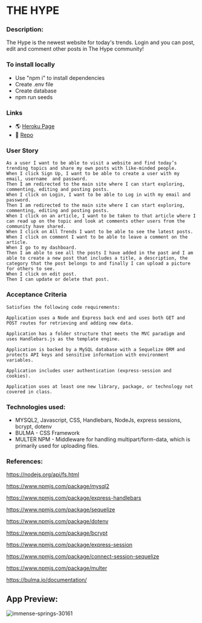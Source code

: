 # THE HYPE

### Description:
The Hype is the newest website for today's trends. Login and you can post, edit and comment other posts in The Hype community!

### To install locally 
- Use "npm i" to install dependencies
- Create .env file
- Create database
- npm run seeds 


### Links

* 🌎 [Heroku Page](https://immense-springs-30161.herokuapp.com/)
* 💾 [Repo](https://github.com/BMArsenault/proj-02-TheHype)

### User Story

```
As a user I want to be able to visit a website and find today’s trending topics and share my own posts with like-minded people.
When I click Sign Up, I want to be able to create a user with my email, username  and password.
Then I am redirected to the main site where I can start exploring, commenting, editing and posting posts.
When I click on Login, I want to be able to Log in with my email and password.
Then I am redirected to the main site where I can start exploring, commenting, editing and posting posts.
When I click on an article, I want to be taken to that article where I can read up on the topic and look at comments other users from the community have shared.  
When I click on All Trends I want to be able to see the latest posts.
When I click on comment I want to be able to leave a comment on the article.
When I go to my dashboard.
Then I am able to see all the posts I have added in the past and I am able to create a new post that includes a title, a description, the category that the post belongs to and finally I can upload a picture for others to see.
When I click on edit post.
Then I can update or delete that post.
```

### Acceptance Criteria

```
Satisfies the following code requirements:

Application uses a Node and Express back end and uses both GET and POST routes for retrieving and adding new data.

Application has a folder structure that meets the MVC paradigm and uses Handlebars.js as the template engine.

Application is backed by a MySQL database with a Sequelize ORM and protects API keys and sensitive information with environment variables.

Application includes user authentication (express-session and cookies).

Application uses at least one new library, package, or technology not covered in class.
```
### Technologies used: 
- MYSQL2, Javascript, CSS, Handlebars, NodeJs, express sessions, bcrypt, dotenv
- BULMA - CSS Framework
- MULTER NPM - Middleware for handling multipart/form-data, which is primarily used for uploading files.

### References:
https://nodejs.org/api/fs.html

https://www.npmjs.com/package/mysql2

https://www.npmjs.com/package/express-handlebars

https://www.npmjs.com/package/sequelize

https://www.npmjs.com/package/dotenv

https://www.npmjs.com/package/bcrypt

https://www.npmjs.com/package/express-session

https://www.npmjs.com/package/connect-session-sequelize

https://www.npmjs.com/package/multer

https://bulma.io/documentation/

## App Preview:

![immense-springs-30161](https://user-images.githubusercontent.com/89749979/150656487-38931933-199d-41c3-a8a4-75b8518f4d89.png)


